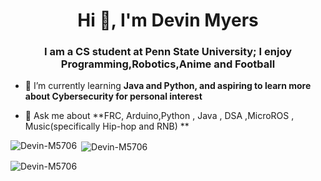 <h1 align="center">Hi 👋, I'm Devin Myers</h1>
<h3 align="center"> I am a CS student at Penn State University; I enjoy Programming,Robotics,Anime and Football</h3>

- 🌱 I’m currently learning **Java and Python, and aspiring to learn more about Cybersecurity for personal interest**

- 💬 Ask me about **FRC, Arduino,Python , Java , DSA ,MicroROS , Music(specifically Hip-hop and RNB) **

<p><img align="left" src="https://github-readme-stats.vercel.app/api/top-langs?username=Devin-M5706&show_icons=true&locale=en&theme=tokyonight&layout=compact" alt="Devin-M5706" /></p>

<p>&nbsp;<img align="center" src="https://github-readme-stats.vercel.app/api?username=Devin-M5706&show_icons=true&theme=tokyonight&locale=en" alt="Devin-M5706" /></p>

<p><img align="center" src="https://github-readme-streak-stats.herokuapp.com/?user=Devin-M5706&theme=tokyonight" alt="Devin-M5706" /></p>



<!--
**Devin-M5706/Devin-M5706** is a ✨ _special_ ✨ repository because its `README.md` (this file) appears on your GitHub profile.

Here are some ideas to get you started:

- 🔭 I’m currently working on ...
- 🌱 I’m currently learning ...
- 👯 I’m looking to collaborate on ...
- 🤔 I’m looking for help with ...
- 💬 Ask me about ...
- 📫 How to reach me: ...
- 😄 Pronouns: ...
- ⚡ Fun fact: ...
[![Anurag's GitHub stats](https://github-readme-stats.vercel.app/apiDevin-M5706anuraghazra)](https://github.com/anuraghazra/github-readme-stats)
-->
